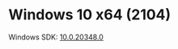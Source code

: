 # Windows 10 x64 (2104)
Windows SDK: [10.0.20348.0](https://go.microsoft.com/fwlink/?linkid=2164145)
